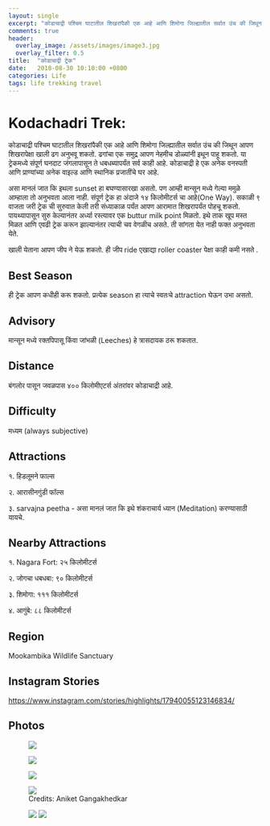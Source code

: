 ```yaml
---
layout: single
excerpt: "कोडाचाद्री पश्चिम घाटातील शिखरांपैकी एक आहे आणि शिमोगा जिल्ह्यातील सर्वात उंच की जिथून आपण शिखरापेक्षा खाली ढग अनुभवू शकतो. ढगांचा एक समुद्र आपण नेहमीच डोळ्यांनी इथून पाहू शकतो. "
comments: true
header:
  overlay_image: /assets/images/image3.jpg
  overlay_filter: 0.5
title:  "कोडाचाद्री ट्रेक"
date:   2018-08-30 10:10:00 +0800
categories: Life
tags: life trekking travel
---
```


# Kodachadri Trek:

कोडाचाद्री पश्चिम घाटातील शिखरांपैकी एक आहे आणि शिमोगा जिल्ह्यातील सर्वात उंच की जिथून आपण शिखरापेक्षा खाली ढग अनुभवू शकतो. ढगांचा एक समुद्र आपण नेहमीच डोळ्यांनी इथून पाहू शकतो. या ट्रेकमध्ये संपूर्ण घनदाट जंगलापासून ते धबधब्यापर्यंत सर्व काही आहे. कोडाचाद्री हे एक अनेक वनस्पती आणि प्राण्यांच्या अनेक वाइल्ड आणि स्थानिक प्रजातींचे घर आहे.

असा मानलं जात कि इथला sunset हा बघण्यासारखा असतो. पण आम्ही मान्सून मध्ये गेल्या ममुळे आम्हाला तो अनुभवता आला नाही. संपूर्ण ट्रेक हा अंदाजे १४ किलोमीटर्स चा आहे(One Way). सकाळी ९ वाजता जरी ट्रेक ची सुरुवात केली तरी संध्याकाळ पर्यंत आपण आरामात शिखरापर्यंत पोहचू शकतो. पायथ्यापासून सुरु केल्यानंतर अर्ध्या रस्त्यावर एक buttur milk point मिळतो. इथे ताक खूप मस्त मिळत आणि एवढी ट्रेक करून झाल्यानंतर त्याची चव वेगळीच असते. ती सांगता येत नाही फक्त अनुभवता येते.

खाली येताना आपण जीप ने येऊ शकतो. ही जीप ride एखाद्या roller coaster पेक्षा काही कमी नसते .

## Best Season

ही ट्रेक आपण कधीही करू शकतो. प्रत्येक season हा त्याचे स्वतःचे attraction घेऊन उभा असतो.

## Advisory

मान्सून मध्ये रक्तपिपासू किंवा जांभळी (Leeches) हे त्रासदायक ठरू शकतात. 

## Distance

बंगलोर पासून जवळपास ४०० किलोमीएटर्स अंतरांवर कोडाचाद्री आहे.

## Difficulty

मध्यम (always subjective)

## Attractions

१. हिडलूमने फाल्स 

२. आरासीनगुंडी फॉल्स 

३. sarvajna peetha - असा मानलं जात कि इथे शंकराचार्य ध्यान (Meditation) करण्यासाठी यायचे.

## Nearby Attractions

१. Nagara Fort: २५ किलोमीटर्स 

२. जोगचा धबधबा: ९० किलोमीटर्स 

३. शिमोगा: १११ किलोमीटर्स

४. आगुंबे: ८८ किलोमीटर्स

## Region

Mookambika Wildlife Sanctuary

## Instagram Stories
https://www.instagram.com/stories/highlights/17940055123146834/

## Photos

<figure class="image-popup">
    <a href="/blog/assets/images/image1.jpg"><img src="/blog/assets/images/image3.jpg"></a>
</figure>


<figure class="image-popup">
    <a href="/blog/assets/images/image1.jpg"><img src="/blog/assets/images/image1.jpg"></a>
</figure>


<figure class="image-popup">
    <a href="/blog/assets/images/image4.jpg"><img src="/blog/assets/images/image4.jpg"></a>
</figure>


<figure class="image-popup">
    <a href="/blog/assets/images/image2.jpg"><img src="/blog/assets/images/image2.jpg"></a>
    <figcaption> Credits: Aniket Gangakhedkar </figcaption>
</figure>

<figure class="half">
    <a href="/blog/assets/images/image5.jpg"><img src="/blog/assets/images/image5.jpg"></a>
    <a href="/blog/assets/images/image6.jpg"><img src="/blog/assets/images/image6.jpg"></a>
</figure>
